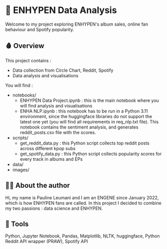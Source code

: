 # 🧛 ENHYPEN Data Analysis
Welcome to my project exploring ENHYPEN's album sales, online fan behaviour and Spotify popularity.

## 🩸 Overview
This project contains : 
- Data collection from Circle Chart, Reddit, Spotify
- Data analysis and visualisations

You will find :
- notebooks/ 
  - ENHYPEN Data Project.ipynb : this is the main notebook where you will find analysis and visualisations
  - ENHA NLP.ipynb : this notebook has to be run in a Python 3.11 environment, since the huggingface libraries do not support the latest one yet (you will find all requirements in req_nlp.txt file). This notebook contains the sentiment analysis, and generates reddit_posts.csv file with the scores.
- scripts/
  - get_reddit_data.py : this Python script collects top reddit posts across different kpop subs
  - get_spotify_data.py : this Python script collects popularity scores for every track in albums and EPs
- data/
- images/

## 🧛‍♀️ About the author
Hi, my name is Pauline Leumani and I am an ENGENE since January 2022, which is how ENHYPEN fans are called. In this project I decided to combine my two passions : data science and ENHYPEN.

## 🦷 Tools
Python, Jupyter Notebook, Pandas, Matplotlib, NLTK, huggingface, Python Reddit API wrapper (PRAW), Spotify API
